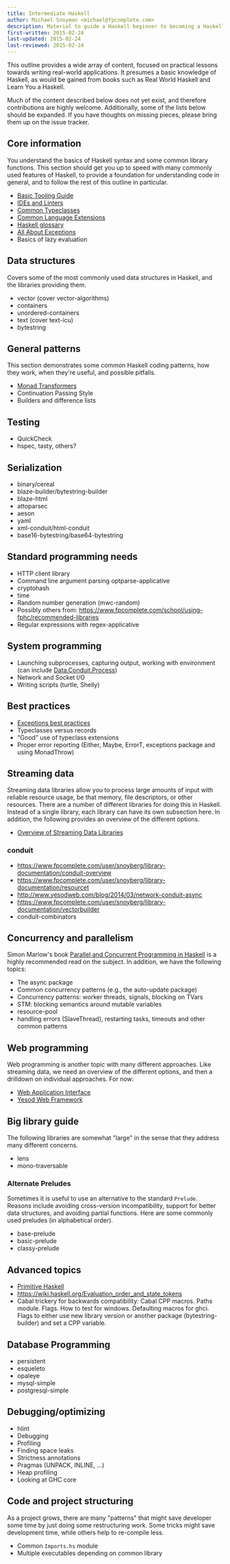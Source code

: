 ```yaml
---
title: Intermediate Haskell
author: Michael Snoyman <michael@fpcomplete.com>
description: Material to guide a Haskell beginner to becoming a Haskell expert
first-written: 2015-02-24
last-updated: 2015-02-24
last-reviewed: 2015-02-24
---
```


This outline provides a wide array of content, focused on practical lessons
towards writing real-world applications. It presumes a basic knowledge of
Haskell, as would be gained from books such as Real World Haskell and Learn You
a Haskell.

Much of the content described below does not yet exist, and therefore
contributions are highly welcome. Additionally, some of the lists below should
be expanded. If you have thoughts on missing pieces, please bring them up on
the issue tracker.

## Core information

You understand the basics of Haskell syntax and some common library functions.
This section should get you up to speed with many commonly used features of
Haskell, to provide a foundation for understanding code in general, and to
follow the rest of this outline in particular.

* [Basic Tooling Guide](../content/basic-tooling-guide.md)
* [IDEs and Linters](../content/ide-and-linters.md)
* [Common Typeclasses](../content/common-typeclasses.md)
* [Common Language Extensions](../content/common-language-extensions.md)
* [Haskell glossary](../content/haskell-glossary.md)
* [All About Exceptions](../content/all-about-exceptions.md)
* Basics of lazy evaluation

## Data structures

Covers some of the most commonly used data structures in Haskell, and the
libraries providing them.

* vector (cover vector-algorithms)
* containers
* unordered-containers
* text (cover text-icu)
* bytestring

## General patterns

This section demonstrates some common Haskell coding patterns, how they work,
when they're useful, and possible pitfalls.

* [Monad Transformers](../content/monad-transformers.md)
* Continuation Passing Style
* Builders and difference lists

## Testing

* QuickCheck
* hspec, tasty, others?

## Serialization

* binary/cereal
* blaze-builder/bytestring-builder
* blaze-html
* attoparsec
* aeson
* yaml
* xml-conduit/html-conduit
* base16-bytestring/base64-bytestring

## Standard programming needs

* HTTP client library
* Command line argument parsing optparse-applicative
* cryptohash
* time
* Random number generation (mwc-random)
* Possibly others from: https://www.fpcomplete.com/school/using-fphc/recommended-libraries
* Regular expressions with regex-applicative

## System programming

* Launching subprocesses, capturing output, working with environment (can include [Data.Conduit.Process](https://www.fpcomplete.com/user/snoyberg/library-documentation/data-conduit-process))
* Network and Socket I/O
* Writing scripts (turtle, Shelly)

## Best practices

* [Exceptions best practices](../content/exceptions-best-practices.md)
* Typeclasses versus records
* "Good" use of typeclass extensions
* Proper error reporting (Either, Maybe, ErrorT, exceptions package and using MonadThrow)

## Streaming data

Streaming data libraries allow you to process large amounts of input with
reliable resource usage, be that memory, file descriptors, or other resources.
There are a number of different libraries for doing this in Haskell. Instead of
a single library, each library can have its own subsection here. In addition,
the following provides an overview of the different options.

* [Overview of Streaming Data Libraries](../content/overview-streaming-data-libraries.md)

### conduit

* https://www.fpcomplete.com/user/snoyberg/library-documentation/conduit-overview
* https://www.fpcomplete.com/user/snoyberg/library-documentation/resourcet
* http://www.yesodweb.com/blog/2014/03/network-conduit-async
* https://www.fpcomplete.com/user/snoyberg/library-documentation/vectorbuilder
* conduit-combinators

## Concurrency and parallelism

Simon Marlow's book [Parallel and Concurrent Programming in
Haskell](http://chimera.labs.oreilly.com/books/1230000000929/index.html) is a
highly recommended read on the subject. In addition, we have the following
topics:

* The async package
* Common concurrency patterns (e.g., the auto-update package)
* Concurrency patterns: worker threads, signals, blocking on TVars
* STM: blocking semantics around mutable variables
* resource-pool
* handling errors (SlaveThread), restarting tasks, timeouts and other common patterns

## Web programming

Web programming is another topic with many different approaches. Like streaming
data, we need an overview of the different options, and then a drilldown on
individual approaches. For now:

* [Web Application Interface](https://github.com/yesodweb/yesodweb.com-content/blob/master/book/asciidoc/web-application-interface.asciidoc)
* [Yesod Web Framework](http://www.yesodweb.com/book)

## Big library guide

The following libraries are somewhat "large" in the sense that they address
many different concerns.

* lens
* mono-traversable

### Alternate Preludes

Sometimes it is useful to use an alternative to the standard `Prelude`. Reasons
include avoiding cross-version incompatibility, support for better data
structures, and avoiding partial functions. Here are some commonly used
preludes (in alphabetical order).

* base-prelude
* basic-prelude
* classy-prelude

## Advanced topics

* [Primitive Haskell](../content/primitive-haskell.md)
* https://wiki.haskell.org/Evaluation_order_and_state_tokens
* Cabal trickery for backwards compatibility: Cabal CPP macros. Paths module. Flags. How to test for windows. Defaulting macros for ghci. Flags to either use new library version or another package (bytestring-builder) and set a CPP variable.

## Database Programming

* persistent
* esqueleto
* opaleye
* mysql-simple
* postgresql-simple

## Debugging/optimizing

* hlint
* Debugging
* Profiling
* Finding space leaks
* Strictness annotations
* Pragmas (UNPACK, INLINE, ...)
* Heap profiling
* Looking at GHC core

## Code and project structuring

As a project grows, there are many "patterns" that might save developer some time by just doing some restructuring work. Some tricks might save development time, while others help to re-compile less.

* Common `Imports.hs` module
* Multiple executables depending on common library
